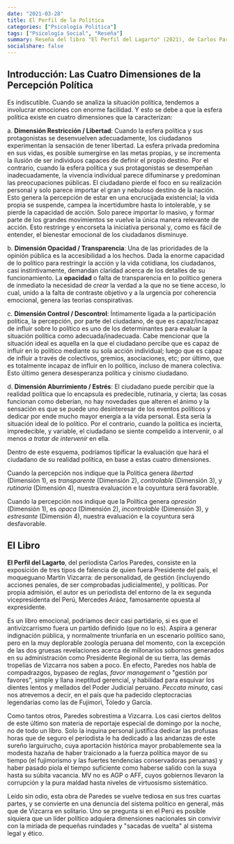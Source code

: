 ```yaml
---
date: "2021-03-28"
title: El Perfil de la Política
categories: ["Psicología Política"]
tags: ["Psicología Social", "Reseña"]
summary: Reseña del libro "El Perfil del Lagarto" (2021), de Carlos Paredes.
socialshare: false
---
```



## Introducción: Las Cuatro Dimensiones de la Percepción Política  

Es indiscutible. Cuando se analiza la situación política, tendemos a involucrar emociones con enorme facilidad. Y esto se debe a que la esfera política existe en cuatro dimensiones que la caracterizan:

  a. **Dimensión Restricción / Libertad**: Cuando la esfera política y sus protagonistas se desenvuelven adecuadamente, los ciudadanos experimentan la sensación de tener libertad. La esfera privada predomina en sus vidas, es posible sumergirse en las metas propias, y se incrementa la ilusión de ser individuos capaces de definir el propio destino. Por el contrario, cuando la esfera política y sus protagonistas se desempeñan inadecuadamente, la vivencia individual parece difuminarse y predominan las preocupaciones públicas. El ciudadano pierde el foco en su realización personal y solo parece importar el gran y nebuloso destino de la nación. Esto genera la percepción de estar en una encrucijada existencial; la vida propia se suspende, campea la incertidumbre hasta lo intolerable, y se pierde la capacidad de acción. Solo parece importar lo masivo, y formar parte de los grandes movimientos se vuelve la única manera relevante de acción. Esto restringe y encorseta la iniciativa personal y, como es fácil de entender, el bienestar emocional de los ciudadanos disminuye.
  
  b. **Dimensión Opacidad / Transparencia**: Una de las prioridades de la opinión pública es la accesibilidad a los hechos. Dada la enorme capacidad de lo político para restringir la acción y la vida cotidiana, los ciudadanos, casi instintivamente, demandan claridad acerca de los detalles de su funcionamiento. La **opacidad** o falta de transparencia en lo político genera de inmediato la necesidad de *crear* la verdad a la que no se tiene acceso, lo cual, unido a la falta de contraste objetivo y a la urgencia por coherencia emocional, genera las teorías conspirativas. 
  
  c. **Dimensión Control / Descontrol**: Íntimamente ligada a la participación política, la percepción, por parte del ciudadano, de que es capaz/incapaz de influir sobre lo político es uno de los determinantes para evaluar la situación política como adecuada/inadecuada. Cabe mencionar que la situación ideal es aquella en la que el ciudadano percibe que es capaz de influir en lo político mediante su sola acción individual; luego que es capaz de influir a través de colectivos, gremios, asociaciones, etc; por último, que es totalmente incapaz de influir en lo político, incluso de manera colectiva. Esto último genera desesperanza política y cinismo ciudadano. 
  
  d. **Dimensión Aburrimiento / Estrés**: El ciudadano puede percibir que la realidad política que lo encapsula es predecible, rutinaria, y cierta; las cosas funcionan como deberían, no hay novedades que alteren el ánimo y la sensación es que se puede uno desinteresar de los eventos políticos y dedicar por ende mucho mayor energía a la vida personal. Esta sería la situación ideal de lo político. Por el contrario, cuando la política es incierta, impredecible, y variable, el ciudadano se siente compelido a intervenir, o al menos *a tratar de intervenir* en ella. 
  
  Dentro de este esquema, podríamos tipificar la evaluación que hará el ciudadano de su realidad política, en base a estas cuatro dimensiones.
  
  Cuando la percepción nos indique que la Política genera *libertad* (Dimensión 1), es *transparente* (Dimensión 2),  *controlable* (Dimensión 3), y *rutinaria* (Dimensión 4), nuestra evaluación e la coyuntura será favorable. 
  
  Cuando la percepción nos indique que la Política genera *opresión* (Dimensión 1), es *opaca* (Dimensión 2),  *incontrolable* (Dimensión 3), y *estresante* (Dimensión 4), nuestra evaluación e la coyuntura será desfavorable. 

## El Libro

  **El Perfil del Lagarto**, del periodista Carlos Paredes, consiste en la exposición de tres tipos de falencia de quien fuera Presidente del país, el moqueguano Martín Vizcarra: de personalidad, de gestión (incluyendo acciones penales, de ser comprobadas judicialmente), y políticas. Por propia admisión, el autor es un periodista del entorno de la ex segunda vicepresidenta del Perú, Mercedes Aráoz, famosamente opuesta al expresidente. 
  
  Es un libro emocional, podríamos decir casi partidario, si es que el antivizcarrismo fuera un partido definido (que no lo es). Aspira a generar indignación pública, y normalmente triunfaría en un escenario político sano, pero en la muy deplorable zoología peruana del momento, con la excepción de las dos gruesas revelaciones acerca de millonarios sobornos generados en su administración como Presidente Regional de su tierra, las demás tropelías de Vizcarra nos saben a poco. En efecto, Paredes nos habla de compadrazgos, bypaseo de reglas, *favor management* o "gestión por favores", simple y llana ineptitud gerencial, y habilidad para esquivar los dientes lentos y mellados del Poder Judicial peruano. *Peccata minuta*, casi nos atrevemos a decir, en el país que ha padecido cleptocracias legendarias como las de Fujimori, Toledo y García.
  
  Como tantos otros, Paredes sobrestima a Vizcarra. Los casi ciertos delitos de este último son materia de reportaje especial de domingo por la noche, no de todo un libro. Solo la inquina personal justifica dedicar las  profusas horas que de seguro el periodista le ha dedicado a las andanzas de este sureño larguirucho, cuya aportación histórica mayor probablemente sea la modesta hazaña de haber traicionado a la fuerza política mayor de su tiempo (el fujimorismo y las fuertes tendencias conservadoras peruanas) y haber pasado piola el tiempo suficiente como haberse salido con la suya hasta su súbita vacancia. MV no es AGP o AFF, cuyos gobiernos llevaron la corrupción y la pura maldad hasta niveles de virtuosismo sistemático. 
  
  Leído sin odio, esta obra de Paredes se vuelve tediosa en sus tres cuartas partes, y se convierte en una denuncia del sistema político en general, más que de Vizcarra en solitario. Uno se pregunta si en el Perú es posible siquiera que un líder político adquiera dimensiones nacionales sin convivir con la miríada de pequeñas ruindades y "sacadas de vuelta" al sistema legal y ético. 
  
  
  
  
  
  
  